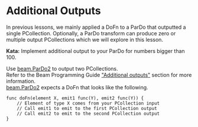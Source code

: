 <!--
  ~ Licensed to the Apache Software Foundation (ASF) under one
  ~ or more contributor license agreements.  See the NOTICE file
  ~ distributed with this work for additional information
  ~ regarding copyright ownership.  The ASF licenses this file
  ~ to you under the Apache License, Version 2.0 (the
  ~ "License"); you may not use this file except in compliance
  ~ with the License.  You may obtain a copy of the License at
  ~
  ~     http://www.apache.org/licenses/LICENSE-2.0
  ~
  ~ Unless required by applicable law or agreed to in writing, software
  ~ distributed under the License is distributed on an "AS IS" BASIS,
  ~ WITHOUT WARRANTIES OR CONDITIONS OF ANY KIND, either express or implied.
  ~ See the License for the specific language governing permissions and
  ~ limitations under the License.
  -->

# Additional Outputs

In previous lessons, we mainly applied a DoFn to a ParDo that outputted a single PCollection.  Optionally, a ParDo 
transform can produce zero or multiple output PCollections which we will explore in this lesson. 

**Kata:** Implement additional output to your ParDo for numbers bigger than 100.

<div class="hint">
  Use <a href="https://godoc.org/github.com/apache/beam/sdks/go/pkg/beam#ParDo2">
  beam.ParDo2</a> to output two PCollections.
</div>

<div class="hint">
  Refer to the Beam Programming Guide
  <a href="https://beam.apache.org/documentation/programming-guide/#additional-outputs">
  "Additional outputs"</a> section for more information.
</div>

<div class="hint">
    <a href="https://godoc.org/github.com/apache/beam/sdks/go/pkg/beam#ParDo2">
    beam.ParDo2</a> expects a DoFn that looks like the following.
    
```
func doFn(element X, emit1 func(Y), emit2 func(Y)) {
    // Element of type X comes from your PCollection input
    // Call emit1 to emit to the first PCollection output
    // Call emit2 to emit to the second PCollection output 
}
```
</div>